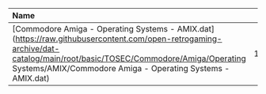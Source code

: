 |Name|Size|
|:---|---:|
|[Commodore Amiga - Operating Systems - AMIX.dat](https://raw.githubusercontent.com/open-retrogaming-archive/dat-catalog/main/root/basic/TOSEC/Commodore/Amiga/Operating Systems/AMIX/Commodore Amiga - Operating Systems - AMIX.dat)|14957|
